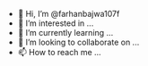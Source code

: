 - 👋 Hi, I’m @farhanbajwa107f
- 👀 I’m interested in ...
- 🌱 I’m currently learning ...
- 💞️ I’m looking to collaborate on ...
- 📫 How to reach me ...

<!---
farhanbajwa107f/farhanbajwa107f is a ✨ special ✨ repository because its `README.md` (this file) appears on your GitHub profile.
You can click the Preview link to take a look at your changes.
--->
